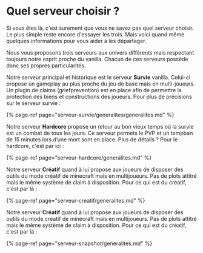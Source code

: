 # Quel serveur choisir ?

Si vous êtes là, c'est surement que vous ne savez pas quel serveur choisir.  
Le plus simple reste encore d'essayer les trois. Mais voici quand même quelques informations pour vous aider à les départager.

Nous vous proposons trois serveurs aux univers différents mais respectant toujours notre esprit proche du vanilla. Chacun de ces serveurs possède donc ses propres particularités.

Notre serveur principal et historique est le serveur **Survie** vanilla. Celui-ci propose un gameplay au plus proche du jeu de base mais en multi-joueurs. Un plugin de claims \(griefprevention\) est en place afin de permettre la protection des biens et constructions des joueurs. Pour plus de précisions sur le serveur survie :

{% page-ref page="serveur-survie/generalites/generalites.md" %}

Notre serveur **Hardcore** propose un retour au bon vieux temps où la survie est un combat de tous les jours. Ce serveur permets le PVP et un tempban de 15 minutes lors d’une mort sont en place. Plus de détails ? Pour le hardcore, c'est par ici :

{% page-ref page="serveur-hardcore/generalites.md" %}

Notre serveur **Créatif** quand à lui propose aux joueurs de disposer des outils du mode créatif de minecraft mais en multijoueurs. Pas de plots attitré mais le même système de claim à disposition. Pour ce qui est du créatif, c'est par là :

{% page-ref page="serveur-creatif/generalites.md" %}

Notre serveur **Créatif** quand à lui propose aux joueurs de disposer des outils du mode créatif de minecraft mais en multijoueurs. Pas de plots attitré mais le même système de claim à disposition. Pour ce qui est du créatif, c'est par là :

{% page-ref page="serveur-snapshot/generalites.md" %}

